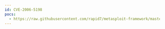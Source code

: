 ```yaml
---
id: CVE-2006-5198
pocs:
  - https://raw.githubusercontent.com/rapid7/metasploit-framework/master/modules/exploits/windows/browser/winzip_fileview.rb
---
```

